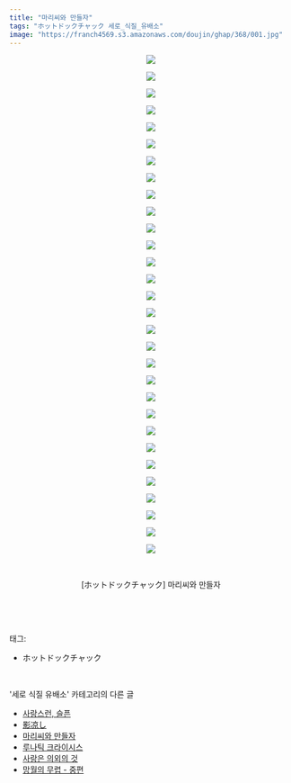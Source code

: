 ```yaml
---
title: "마리씨와 만들자"
tags: "ホットドックチャック 세로_식질_유배소"
image: "https://franch4569.s3.amazonaws.com/doujin/ghap/368/001.jpg"
---
```

<div class="article">
<p style="text-align: center; clear: none; float: none;"><img src="{{ site.imgserver2 }}/ghap/368/001.jpg"/></p>
<p style="text-align: center; clear: none; float: none;"><img src="{{ site.imgserver2 }}/ghap/368/002.jpg"/></p>
<p style="text-align: center; clear: none; float: none;"><img src="{{ site.imgserver2 }}/ghap/368/003.jpg"/></p>
<p style="text-align: center; clear: none; float: none;"><img src="{{ site.imgserver2 }}/ghap/368/004.jpg"/></p>
<p style="text-align: center; clear: none; float: none;"><img src="{{ site.imgserver2 }}/ghap/368/005.jpg"/></p>
<p style="text-align: center; clear: none; float: none;"><img src="{{ site.imgserver2 }}/ghap/368/006.jpg"/></p>
<p style="text-align: center; clear: none; float: none;"><img src="{{ site.imgserver2 }}/ghap/368/007.jpg"/></p>
<p style="text-align: center; clear: none; float: none;"><img src="{{ site.imgserver2 }}/ghap/368/008.jpg"/></p>
<p style="text-align: center; clear: none; float: none;"><img src="{{ site.imgserver2 }}/ghap/368/009.jpg"/></p>
<p style="text-align: center; clear: none; float: none;"><img src="{{ site.imgserver2 }}/ghap/368/010.jpg"/></p>
<p style="text-align: center; clear: none; float: none;"><img src="{{ site.imgserver2 }}/ghap/368/011.jpg"/></p>
<p style="text-align: center; clear: none; float: none;"><img src="{{ site.imgserver2 }}/ghap/368/012.jpg"/></p>
<p style="text-align: center; clear: none; float: none;"><img src="{{ site.imgserver2 }}/ghap/368/013.jpg"/></p>
<p style="text-align: center; clear: none; float: none;"><img src="{{ site.imgserver2 }}/ghap/368/014.jpg"/></p>
<p style="text-align: center; clear: none; float: none;"><img src="{{ site.imgserver2 }}/ghap/368/015.jpg"/></p>
<p style="text-align: center; clear: none; float: none;"><img src="{{ site.imgserver2 }}/ghap/368/016.jpg"/></p>
<p style="text-align: center; clear: none; float: none;"><img src="{{ site.imgserver2 }}/ghap/368/017.jpg"/></p>
<p style="text-align: center; clear: none; float: none;"><img src="{{ site.imgserver2 }}/ghap/368/018.jpg"/></p>
<p style="text-align: center; clear: none; float: none;"><img src="{{ site.imgserver2 }}/ghap/368/019.jpg"/></p>
<p style="text-align: center; clear: none; float: none;"><img src="{{ site.imgserver2 }}/ghap/368/020.jpg"/></p>
<p style="text-align: center; clear: none; float: none;"><img src="{{ site.imgserver2 }}/ghap/368/021.jpg"/></p>
<p style="text-align: center; clear: none; float: none;"><img src="{{ site.imgserver2 }}/ghap/368/022.jpg"/></p>
<p style="text-align: center; clear: none; float: none;"><img src="{{ site.imgserver2 }}/ghap/368/023.jpg"/></p>
<p style="text-align: center; clear: none; float: none;"><img src="{{ site.imgserver2 }}/ghap/368/024.jpg"/></p>
<p style="text-align: center; clear: none; float: none;"><img src="{{ site.imgserver2 }}/ghap/368/025.jpg"/></p>
<p style="text-align: center; clear: none; float: none;"><img src="{{ site.imgserver2 }}/ghap/368/026.jpg"/></p>
<p style="text-align: center; clear: none; float: none;"><img src="{{ site.imgserver2 }}/ghap/368/027.jpg"/></p>
<p style="text-align: center; clear: none; float: none;"><img src="{{ site.imgserver2 }}/ghap/368/028.jpg"/></p>
<p style="text-align: center; clear: none; float: none;"><img src="{{ site.imgserver2 }}/ghap/368/029.jpg"/></p>
<p style="text-align: center; clear: none; float: none;"><img src="{{ site.imgserver2 }}/ghap/368/030.jpg"/></p>
<p style="text-align: center; clear: none; float: none;"><br/></p>
<p style="text-align: center; clear: none; float: none;">[ホットドックチャック] 마리씨와 만들자</p>
<p><br/></p>
</div><br/>
<div class="tagTrail">
<p>태그: </p>
<ul>
<li>ホットドックチャック</li>
</ul>
</div><br/>
<div class="another">
<p>'세로 식질 유배소' 카테고리의 다른 글</p>
<ul>
<li><a href="/ghap_650">사랑스런, 슬픈</a></li>
<li><a href="/ghap_407">影凉し</a></li>
<li><a href="/ghap_368">마리씨와 만들자</a></li>
<li><a href="/ghap_352">루나틱 크라이시스</a></li>
<li><a href="/ghap_341">사랑은 의외의 것</a></li>
<li><a href="/ghap_121">망월의 무렵 - 중편</a></li>
</ul>
</div><br/>
<div class="cb_module cb_fluid">
<div class="cb_wrt cb_profile">
</div><!-- commentList close -->
</div><br/>
